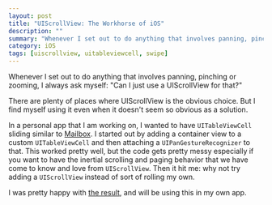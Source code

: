 ```yaml
---
layout: post
title: "UIScrollView: The Workhorse of iOS"
description: ""
summary: "Whenever I set out to do anything that involves panning, pinching or zooming, I always ask myself: \"Can I just use a UIScrollView for that?\""
category: iOS
tags: [uiscrollview, uitableviewcell, swipe]
---
```

Whenever I set out to do anything that involves panning, pinching or zooming, I always ask myself: "Can I just use a UIScrollView for that?"

There are plenty of places where UIScrollView is the obvious choice. But I find myself using it even when it doesn't seem so obvious as a solution.

In a personal app that I am working on, I wanted to have `UITableViewCell` sliding similar to [Mailbox](http://mailboxapp.com). I started out by adding a container view to a custom `UITableViewCell` and then attaching a `UIPanGestureRecognizer` to that. This worked pretty well, but the code gets pretty messy especially if you want to have the inertial scrolling and paging behavior that we have come to know and love from `UIScrollView`. Then it hit me: why not try adding a `UIScrollView` instead of sort of rolling my own.

I was pretty happy with [the result](https://github.com/derrh/SwipeAwayCell), and will be using this in my own app.

